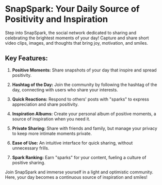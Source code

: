 # SnapSpark: Your Daily Source of Positivity and Inspiration

Step into SnapSpark, the social network dedicated to sharing and celebrating the brightest moments of your day! Capture and share short video clips, images, and thoughts that bring joy, motivation, and smiles.

## Key Features:

1. **Positive Moments:** Share snapshots of your day that inspire and spread positivity.
  
2. **Hashtag of the Day:** Join the community by following the hashtag of the day, connecting with users who share your interests.

3. **Quick Reactions:** Respond to others' posts with "sparks" to express appreciation and share positivity.

4. **Inspiration Albums:** Create your personal album of positive moments, a source of inspiration when you need it.

5. **Private Sharing:** Share with friends and family, but manage your privacy to keep more intimate moments private.

6. **Ease of Use:** An intuitive interface for quick sharing, without unnecessary frills.

7. **Spark Ranking:** Earn "sparks" for your content, fueling a culture of positive sharing.

Join SnapSpark and immerse yourself in a light and optimistic community. Here, your day becomes a continuous source of inspiration and smiles!
